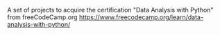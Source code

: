 A set of projects to acquire the certification "Data Analysis with Python" from freeCodeCamp.org
https://www.freecodecamp.org/learn/data-analysis-with-python/
